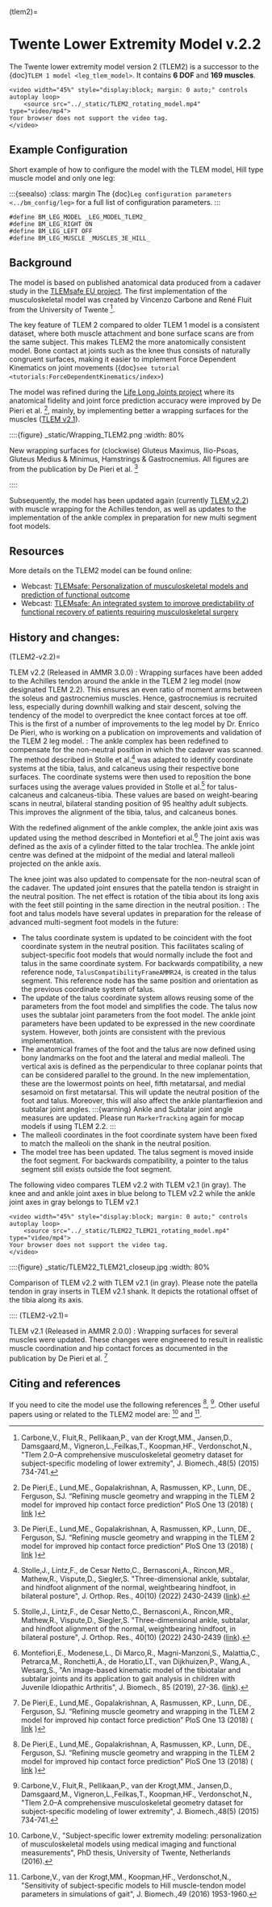 (tlem2)=

# Twente Lower Extremity Model v.2.2

The Twente lower extremity model version 2 (TLEM2) is a successor to the {doc}`TLEM 1
model <leg_tlem_model>`. It contains **6 DOF** and **169
muscles**.

```{raw} html
<video width="45%" style="display:block; margin: 0 auto;" controls autoplay loop>
    <source src="../_static/TLEM2_rotating_model.mp4" type="video/mp4">
Your browser does not support the video tag.
</video>
```


## Example Configuration

Short example of how to configure the model with the TLEM model, Hill type
muscle model and only one leg:

:::{seealso}
:class: margin
The {doc}`Leg configuration parameters <../bm_config/leg>` for a
full list of configuration parameters.
:::

```AnyScriptDoc
#define BM_LEG_MODEL _LEG_MODEL_TLEM2_
#define BM_LEG_RIGHT ON
#define BM_LEG_LEFT OFF
#define BM_LEG_MUSCLE _MUSCLES_3E_HILL_
```


## Background

The model is based on published anatomical data produced from a cadaver study in
the [TLEMsafe EU project](https://tlemsafe.eu/). The first implementation of
the musculoskeletal model was created by Vincenzo Carbone and René Fluit from
the University of Twente [^cite_cfpk15].

The key feature of TLEM 2 compared to older TLEM 1 model is a consistent
dataset, where both muscle attachment and bone surface scans are from the same
subject. This makes TLEM2 the more anatomically consistent model. Bone contact
at joints such as the knee thus consists of naturally congruent surfaces, making
it easier to implement Force Dependent Kinematics on joint movements ({doc}`see
tutorial <tutorials:ForceDependentKinematics/index>`)

The model was refined during the [Life Long Joints
project](https://web.archive.org/web/20230323035759/https://lifelongjoints.eu/) where its anatomical fidelity and joint
force prediction accuracy were improved by De Pieri et al. [^cite_dlgr17], 
mainly, by implementing better a wrapping surfaces for the muscles ([TLEM
v2.1](#TLEM2-v2.1)). 


::::{figure} _static/Wrapping_TLEM2.png
:width: 80%

New wrapping surfaces for (clockwise) Gluteus Maximus, Ilio-Psoas, Gluteus
Medius & Minimus, Hamstrings & Gastrocnemius. All figures are
from the publication by De Pieri et al. [^cite_dlgr17]

::::


Subsequently, the model has been updated again (currently [TLEM
v2.2](#TLEM2-v2.2)) with muscle wrapping for the Achilles tendon, as well as
updates to the implementation of the ankle complex in preparation for new multi
segment foot models. 







## Resources

More details on the TLEM2 model can be found online:

- Webcast: [TLEMsafe: Personalization of musculoskeletal models and prediction of functional outcome](https://www.anybodytech.com/download/tlemsafe-personalization-of-musculoskeletal-models-and-prediction-of-functional-outcome/)
- Webcast: [TLEMsafe: An integrated system to improve predictability of functional recovery of patients requiring musculoskeletal surgery](https://www.anybodytech.com/download/tlemsafe-an-integrated-system-to-improve-predictability-of-functional-recovery-of-patients-requiring-musculoskeletal-surgery/)





## History and changes:

(TLEM2-v2.2)=

TLEM v2.2 (Released in AMMR 3.0.0)
: Wrapping surfaces have been added to the Achilles tendon around the ankle in
  the TLEM 2 leg model (now designated TLEM 2.2). This ensures an even ratio of moment arms between
  the soleus and gastrocnemius muscles. Hence, gastrocnemius is recruited less, 
  especially during downhill walking and stair descent, solving the tendency of the model 
  to overpredict the knee contact forces at toe off. 
  This is the first of a number of improvements to the leg model by Dr. Enrico De Pieri, 
  who is working on a publication on improvements and validation of the TLEM 2 leg model.
: The ankle complex has been redefined to compensate for the non-neutral position in which the 
  cadaver was scanned. The method described in Stolle et al.[^cite_slnbrmv22] was adapted to 
  identify coordinate systems at the tibia, talus, and calcaneus using their respective 
  bone surfaces. The coordinate systems were then used to reposition the bone surfaces using 
  the average values provided in Stolle et al.[^cite_slnbrmv22] for talus-calcaneus and 
  calcaneus-tibia. These values are based on weight-bearing scans in neutral, bilateral 
  standing position of 95 healthy adult subjects. This improves the alignment of the tibia, 
  talus, and calcaneus bones.
  
  With the redefined alignment of the ankle complex, the ankle joint axis was updated using 
  the method described in Montefiori et al.[^cite_mmmmmprhdww19] The joint axis was defined 
  as the axis of a cylinder fitted to the talar trochlea. The ankle joint centre was defined 
  at the midpoint of the medial and lateral malleoli projected on the ankle axis.

  The knee joint was also updated to compensate for the non-neutral scan of the cadaver. The
  updated joint ensures that the patella tendon is straight in the neutral position. 
  The net effect is rotation of the tibia about its long axis with the feet still pointing in 
  the same direction in the neutral position. 
: The foot and talus models have several updates in preparation for the 
  release of advanced multi-segment foot models in the future:  
  - The talus coordinate system is updated to be coincident with the foot 
    coordinate system in the neutral position. This facilitates scaling
    of subject-specific foot models that would normally include the foot 
    and talus in the same coordinate system. For backwards compatibility,
    a new reference node, `TalusCompatibilityFrameAMMR24`, is created in the 
    talus segment. This reference node has the same position and orientation 
    as the previous coordinate system of talus.
  - The update of the talus coordinate system allows reusing some of the 
    parameters from the foot model and simplifies the code. The talus now uses the
    subtalar joint parameters from the foot model. The ankle joint parameters 
    have been updated to be expressed in the new coordinate system. However, 
    both joints are consistent with the previous implementation. 
  - The anatomical frames of the foot and the talus are now defined using bony 
    landmarks on the foot and the lateral and medial malleoli. The vertical axis 
    is defined as the perpendicular to three coplanar points that can be considered 
    parallel to the ground. In the new implementation, these are the lowermost points
    on heel, fifth metatarsal, and medial sesamoid on first metatarsal. This will update 
    the neutral position of the foot and talus. Moreover, this will also affect the 
    ankle plantarflexion and subtalar joint angles.
    :::{warning}
    Ankle and Subtalar joint angle measures are updated. Please
    run `MarkerTracking` again for mocap models if using TLEM 2.2.
    :::
  - The malleoli coordinates in the foot coordinate system have been fixed to 
    match the malleoli on the shank in the neutral position.
  - The model tree has been updated. The talus segment is moved inside the 
    foot segment. For backwards compatibility, a pointer to the talus segment 
    still exists outside the foot segment.

The following video compares TLEM v2.2 with TLEM v2.1 (in gray). The knee and
and ankle joint axes in blue belong to TLEM v2.2 while the ankle joint axes in
gray belongs to TLEM v2.1
```{raw} html
<video width="45%" style="display:block; margin: 0 auto;" controls autoplay loop>
    <source src="../_static/TLEM22_TLEM21_rotating_model.mp4" type="video/mp4">
Your browser does not support the video tag.
</video>
```
::::{figure} _static/TLEM22_TLEM21_closeup.jpg
:width: 80%

Comparison of TLEM v2.2 with TLEM v2.1 (in gray). Please note the patella tendon in
gray inserts in TLEM v2.1 shank. It depicts the rotational offset of the tibia along
its axis.

::::
(TLEM2-v2.1)=

TLEM v2.1 (Released in AMMR 2.0.0)
: Wrapping surfaces for several muscles were updated. These changes were engineered to
  result in realistic muscle coordination and hip contact forces as documented
  in the publication by De Pieri et al. [^cite_dlgr17]

## Citing and references

If you need to cite the model use the following references [^cite_dlgr17], [^cite_cfpk15]. Other useful papers using or related to the TLEM2 model are: [^cite_ca16] and [^cite_ckkv16]. 


[^cite_dlgr17]: De Pieri,E., Lund,ME., Gopalakrishnan, A, Rasmussen, KP., Lunn, DE., Ferguson, SJ.
    “Refining muscle geometry and wrapping in the TLEM 2 model for improved hip contact force prediction”
    PloS One 13 (2018) ( [link](https://journals.plos.org/plosone/article?id=10.1371/journal.pone.0204109) )

[^cite_cfpk15]: Carbone,V., Fluit,R., Pellikaan,P., van der Krogt,MM., Jansen,D., Damsgaard,M.,
    Vigneron,L.,Feilkas,T., Koopman,HF., Verdonschot,N.,
    "Tlem 2.0–A comprehensive musculoskeletal geometry dataset for subject-specific
    modeling of lower extremity", J. Biomech.,48(5) (2015) 734-741.


[^cite_ca16]: Carbone,V., "Subject-specific lower extremity modeling: personalization of
    musculoskeletal models using medical imaging and functional measurements",
    PhD thesis, University of Twente, Netherlands (2016).

[^cite_ckkv16]: Carbone,V., van der Krogt,MM., Koopman,HF., Verdonschot,N., "Sensitivity of subject-specific
    models to Hill muscle-tendon model parameters in simulations of gait",
    J. Biomech.,49 (2016) 1953-1960.

[^cite_slnbrmv22]: Stolle,J., Lintz,F., de Cesar Netto,C., Bernasconi,A., Rincon,MR., Mathew,R., Vispute,D., Siegler,S. 
    "Three-dimensional ankle, subtalar, and hindfoot alignment of the normal, weightbearing hindfoot, in bilateral 
    posture", J. Orthop. Res., 40(10) (2022) 2430-2439 ([link](https://doi.org/10.1002/jor.25267)).

[^cite_mmmmmprhdww19]: Montefiori,E., Modenese,L., Di Marco,R., Magni-Manzoni,S., Malattia,C., Petrarca,M., 
    Ronchetti,A., de Horatio,LT., van Dijkhuizen,P., Wang,A., Wesarg,S., "An image-based kinematic model of 
    the tibiotalar and subtalar joints and its application to gait analysis in children with Juvenile 
    Idiopathic Arthritis", J. Biomech., 85 (2019), 27-36. ([link](https://doi.org/10.1016/j.jbiomech.2018.12.041)).